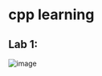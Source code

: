 # cpp learning

## Lab 1:
![image](https://user-images.githubusercontent.com/27778188/220600896-5f6b4c95-02d2-451f-91a6-31e9d63cce73.png)
